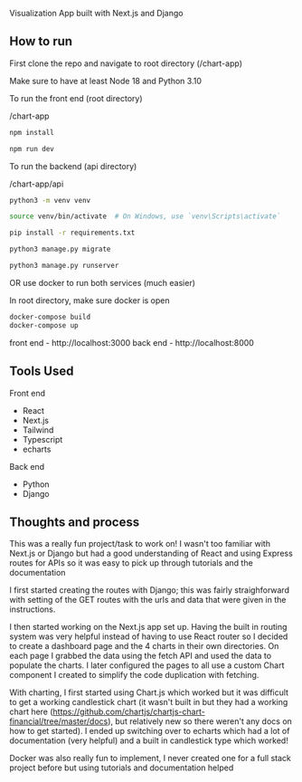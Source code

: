 Visualization App built with Next.js and Django

## How to run

First clone the repo and navigate to root directory (/chart-app)

Make sure to have at least Node 18 and Python 3.10

To run the front end (root directory)

/chart-app

```bash
npm install

npm run dev
```

To run the backend (api directory)

/chart-app/api

```bash
python3 -m venv venv

source venv/bin/activate  # On Windows, use `venv\Scripts\activate`

pip install -r requirements.txt

python3 manage.py migrate

python3 manage.py runserver
```

OR use docker to run both services (much easier)

In root directory, make sure docker is open

```bash
docker-compose build
docker-compose up
```

front end - http://localhost:3000
back end - http://localhost:8000

## Tools Used

Front end
- React
- Next.js
- Tailwind
- Typescript
- echarts 

Back end
- Python
- Django

## Thoughts and process

This was a really fun project/task to work on! I wasn't too familiar with Next.js or Django but had a good understanding of React and using Express routes for APIs so it was easy to pick up through tutorials and the documentation

I first started creating the routes with Django; this was fairly straighforward with setting of the GET routes with the urls and data that were given in the instructions. 

I then started working on the Next.js app set up. Having the built in routing system was very helpful instead of having to use React router so I decided to create a dashboard page and the 4 charts in their own directories. On each page I grabbed the data using the fetch API and used the data to populate the charts. I later configured the pages to all use a custom Chart component I created to simplify the code duplication with fetching.

With charting, I first started using Chart.js which worked but it was difficult to get a working candlestick chart (it wasn't built in but they had a working chart here (https://github.com/chartjs/chartjs-chart-financial/tree/master/docs), but relatively new so there weren't any docs on how to get started). I ended up switching over to echarts which had a lot of documentation (very helpful) and a built in candlestick type which worked!

Docker was also really fun to implement, I never created one for a full stack project before but using tutorials and documentation helped






